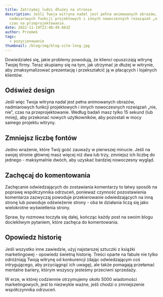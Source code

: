 ```yaml
---
title: Zatrzymaj ludzi dłużej na stronie
description: Jeśli Twoja witryna nadal jest pełna animowanych obrazów,
  nadmiarowych funkcji projektowych i innych nowoczesnych rozwiązań „nie, nie”,
  czas na przeprojektowanie.
date: 2022-11-19T22:48:49.663Z
author: Przemek
tags:
  - pozycjonowanie
thumbnail: /blog/img/blog-site-long.jpg
---
```

Dowiedziałeś się, jakie problemy powodują, że klienci opuszczają witrynę Twojej firmy. Teraz skupiamy się na tym, jak utrzymać je dłużej w witrynie, aby zmaksymalizować prezentację i przekształcić ją w płacących i lojalnych klientów.

## Odśwież design

Jeśli więc Twoja witryna nadal jest pełna animowanych obrazów, nadmiarowych funkcji projektowych i innych nowoczesnych rozwiązań „nie, nie”, czas na przeprojektowanie. Według badań masz tylko 15 sekund (lub mniej), aby przekonać nowych użytkowników, aby pozostali w mocy samego projektu witryny.

## Zmniejsz liczbę fontów

Jedno wrażenie, które Twój gość zauważy w pierwszej minucie. Jeśli na swojej stronie głównej masz więcej niż dwa lub trzy, zmniejsz ich liczbę do jednego - maksymalnie dwóch, aby uzyskać bardziej nowoczesny wygląd.

## Zachęcaj do komentowania

Zachęcanie odwiedzających do zostawiania komentarzy to łatwy sposób na poprawę współczynnika odrzuceń, ponieważ czynność pozostawienia komentarza zazwyczaj powoduje przekierowanie odwiedzających na inną stronę lub powoduje odświeżenie strony - oba te działania liczą się jako wielokrotne wyświetlenia strony. 

Spraw, by rozmowa toczyła się dalej, kończąc każdy post na swoim blogu dociekliwym pytaniem, które zachęca do komentowania.

## Opowiedz historię

Jeśli wszystko inne zawiedzie, użyj najstarszej sztuczki z książki marketingowej - opowiedz świetną historię. Treści oparte na fabule nie tylko odróżniają Twoją witrynę od konkurencji (dając odwiedzającym coś intrygującego, aby przyciągnąć ich uwagę), ale także pomagają przełamać mentalne bariery, którym wszyscy jesteśmy przeciwni sprzedaży. 

W erze, w której codziennie otrzymujemy około 5000 wiadomości marketingowych, jest to niezwykle ważne, jeśli chodzi o zmniejszenie współczynnika odrzuceń.
